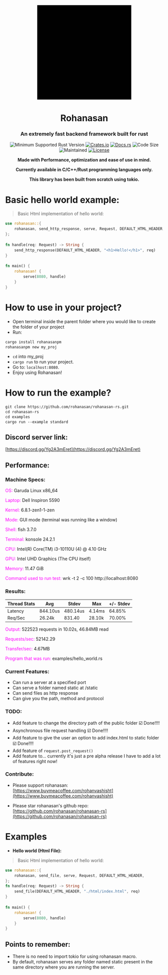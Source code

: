 <div align="center">
    
<img width="300" src="https://raw.githubusercontent.com/rohanasan/rohanasan-rs/main/docs/static/rohanasan.webp"/>

# Rohanasan 

### An extremely fast backend framework built for rust

![Minimum Supported Rust Version](https://img.shields.io/badge/rustc-1.2+-ab6000.svg)
[![Crates.io](https://img.shields.io/crates/v/rohanasan.svg)](https://crates.io/crates/rohanasan)
[![Docs.rs](https://docs.rs/rohanasan/badge.svg)](https://docs.rs/rohanasan)
![Code Size](https://img.shields.io/github/languages/code-size/rohanasan/rohanasan-rs)
![Maintained](https://img.shields.io/maintenance/yes/2024?style=flat-square)
[![License](https://img.shields.io/crates/l/rohanasan.svg)](https://opensource.org/licenses/MIT)

</div>

<div align="center">

**Made with Performance, optimization and ease of use in mind.**

**Currently available in C/C++/Rust programming languages only.**

**This library has been built from scratch using tokio.**

</div>

# Basic hello world example:
> Basic Html implementation of hello world:
```rust
use rohanasan::{
    rohanasan, send_http_response, serve, Request, DEFAULT_HTML_HEADER,
};

fn handle(req: Request) -> String {
    send_http_response(DEFAULT_HTML_HEADER, "<h1>Hello!</h1>", req)
}

fn main() {
    rohanasan! {
        serve(8080, handle)
    }
}
```
# How to use in your project?
- Open terminal inside the parent folder where you would like to create the folder of your project
- Run:
```shell
cargo install rohanasanpm
rohanasanpm new my_proj
```
- `cd` into my_proj
- `cargo run` to run your project.
- Go to: `localhost:8080`.
- Enjoy using Rohanasan!

# How to run the example?
```shell
git clone https://github.com/rohanasan/rohanasan-rs.git
cd rohanasan-rs
cd examples
cargo run --example standard
```

## Discord server link:
[https://discord.gg/Yg2A3mEret](https://discord.gg/Yg2A3mEret)

## Performance:
### Machine Specs:
<span style="color: magenta;">OS:</span> Garuda Linux x86_64

<span style="color: magenta;">Laptop:</span> Dell Inspiron 5590

<span style="color: magenta;">Kernel:</span> 6.8.1-zen1-1-zen

<span style="color: magenta;">Mode:</span> GUI mode (terminal was running like a window)

<span style="color: magenta;">Shell:</span> fish 3.7.0

<span style="color: magenta;">Terminal:</span> konsole 24.2.1

<span style="color: magenta;">CPU:</span> Intel(R) Core(TM) i3-10110U (4) @ 4.10 GHz

<span style="color: magenta;">GPU:</span> Intel UHD Graphics (The CPU itself)


<span style="color: magenta;">Memory:</span> 11.47 GiB


<span style="color: magenta;">Command used to run test:</span> wrk -t 2 -c 100 http://localhost:8080

### Results:
| Thread Stats | Avg      | Stdev    | Max    | +/- Stdev |
|--------------|----------|----------|--------|-----------|
| Latency      | 844.10us | 480.14us | 4.14ms | 64.85%    |
| Req/Sec      | 26.24k   | 831.40   | 28.10k | 70.00%    |

<span style="color: magenta;">Output:</span> 522523 requests in 10.02s, 46.84MB read

<span style="color: magenta;">Requests/sec:</span> 52142.29

<span style="color: magenta;">Transfer/sec:</span> 4.67MB

<span style="color: magenta;">Program that was run: </span> examples/hello_world.rs

### Current Features:
- Can run a server at a specified port
- Can serve a folder named static at /static
- Can send files as http response
- Can give you the path, method and protocol
### TODO:
- Add feature to change the directory path of the public folder ☑️ Done!!!!
- Asynchronous file request handling ☑️ Done!!!!
- Add feature to give the user an option to add index.html to static folder ☑️ Done!!!!
- Add feature of `request.post_request()`
- Add feature to... currently it's just a pre alpha release I have to add a lot of features right now!

### Contribute:
- Please support rohanasan:
[https://www.buymeacoffee.com/rohanvashisht](https://www.buymeacoffee.com/rohanvashisht)

- Please star rohanasan's github repo:
[https://github.com/rohanasan/rohanasan-rs](https://github.com/rohanasan/rohanasan-rs)

# Examples

- **Hello world (Html File):**
> Basic Html implementation of hello world:
```rust
use rohanasan::{
    rohanasan, send_file, serve, Request, DEFAULT_HTML_HEADER,
};
fn handle(req: Request) -> String {
    send_file(DEFAULT_HTML_HEADER, "./html/index.html", req)
}

fn main() {
    rohanasan! {
        serve(8080, handle)
    }
}
```
## Points to remember:
- There is no need to import tokio for using rohanasan macro.
- By default, rohanasan serves any folder named static present in the same directory where you are running the server.

